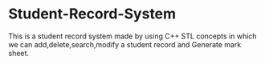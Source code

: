 # Student-Record-System
This is a student record system made by using C++ STL concepts in which we can add,delete,search,modify a student record and Generate mark sheet.
